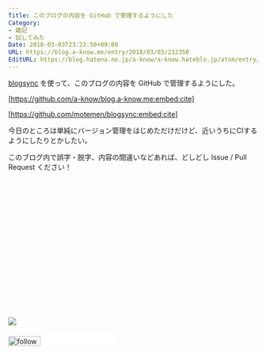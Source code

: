 ```yaml
---
Title: このブログの内容を GitHub で管理するようにした
Category:
- 雑記
- 試してみた
Date: 2018-03-03T23:23:50+09:00
URL: https://blog.a-know.me/entry/2018/03/03/232350
EditURL: https://blog.hatena.ne.jp/a-know/a-know.hateblo.jp/atom/entry/17391345971621611651
---
```


[blogsync](https://github.com/motemen/blogsync) を使って、このブログの内容を GitHub で管理するようにした。



[https://github.com/a-know/blog.a-know.me:embed:cite]



[https://github.com/motemen/blogsync:embed:cite]


今日のところは単純にバージョン管理をはじめただけだけど、近いうちにCIするようにしたりとかしたい。


このブログ内で誤字・脱字、内容の間違いなどあれば、どしどし Issue / Pull Request ください！



<div>
<br>
<script async src="//pagead2.googlesyndication.com/pagead/js/adsbygoogle.js"></script>
<!-- article-bottom2 -->
<ins class="adsbygoogle"
     style="display:inline-block;width:300px;height:250px"
     data-ad-client="ca-pub-3463034538369189"
     data-ad-slot="5274552934"></ins>
<script>
(adsbygoogle = window.adsbygoogle || []).push({});
</script>

<a href="http://bit.ly/pixe-la" target='blank' rel="nofollow"><img src="https://cdn-ak.f.st-hatena.com/images/fotolife/a/a-know/20181026/20181026091953.png"></a>
<br>
</div>

<div>
<a href='http://cloud.feedly.com/#subscription%2Ffeed%2Fhttp%3A%2F%2Fblog.a-know.me%2Ffeed'  target='blank'><img id='feedlyFollow' src='//s3.feedly.com/img/follows/feedly-follow-rectangle-volume-small_2x.png' alt='follow us in feedly' width='65' height='20'></a>



<iframe src="//blog.hatena.ne.jp/a-know/a-know.hateblo.jp/subscribe/iframe" allowtransparency="true" frameborder="0" scrolling="no" width="150" height="28"></iframe>
</div>


<script src="https://moshi-moshi.moshimo.works/moshimoshi/a_know_blog/2018-03-03-232350?title=%E3%81%93%E3%81%AE%E3%83%96%E3%83%AD%E3%82%B0%E3%81%AE%E5%86%85%E5%AE%B9%E3%82%92%20GitHub%20%E3%81%A7%E7%AE%A1%E7%90%86%E3%81%99%E3%82%8B%E3%82%88%E3%81%86%E3%81%AB%E3%81%97%E3%81%9F"></script>
